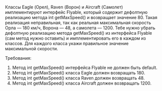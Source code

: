 
Классы Eagle (Орел), Raven (Ворон) и Aircraft (Самолет) имплементируют интерфейс Flyable,
который содержит дефолтную реализацию метода int getMaxSpeed() и возвращает значение 80.
Такая реализация неправильная, так как реальная максимальная скорость Орла &mdash; 180 км/ч, Ворона &mdash; 48, а самолета &mdash; 1200.
Тебе нужно убрать дефолтную реализацию метода getMaxSpeed() из интерфейса Flyable (сам метод нужно оставить)
и имплементировать его в каждом из классов.
Для каждого класса укажи правильное значение максимальной скорости.


Требования:
1.	Метод int getMaxSpeed() интерфейса Flyable не должен быть default.
2.	Метод int getMaxSpeed() класса Eagle должен возвращать 180.
3.	Метод int getMaxSpeed() класса Raven должен возвращать 48.
4.	Метод int getMaxSpeed() класса Aircraft должен возвращать 1200.


